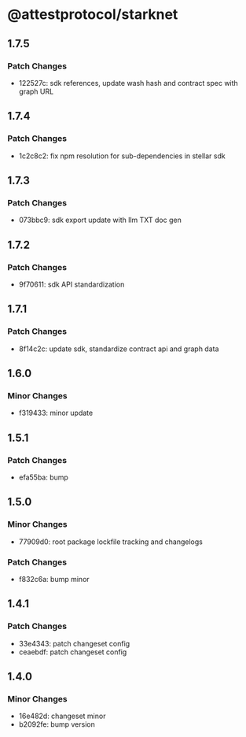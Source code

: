 # @attestprotocol/starknet

## 1.7.5

### Patch Changes

- 122527c: sdk references, update wash hash and contract spec with graph URL

## 1.7.4

### Patch Changes

- 1c2c8c2: fix npm resolution for sub-dependencies in stellar sdk

## 1.7.3

### Patch Changes

- 073bbc9: sdk export update with llm TXT doc gen

## 1.7.2

### Patch Changes

- 9f70611: sdk API standardization

## 1.7.1

### Patch Changes

- 8f14c2c: update sdk, standardize contract api and graph data

## 1.6.0

### Minor Changes

- f319433: minor update

## 1.5.1

### Patch Changes

- efa55ba: bump

## 1.5.0

### Minor Changes

- 77909d0: root package lockfile tracking and changelogs

### Patch Changes

- f832c6a: bump minor

## 1.4.1

### Patch Changes

- 33e4343: patch changeset config
- ceaebdf: patch changeset config

## 1.4.0

### Minor Changes

- 16e482d: changeset minor
- b2092fe: bump version

